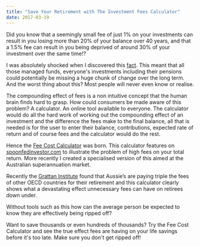 ```yaml
---
title: "Save Your Retirement with The Investment Fees Calculator"
date: 2017-03-19
---
```


Did you know that a seemingly small fee of just 1% on your investments can result in you losing more than 
20% of your balance over 40 years, and that a 1.5% fee can result in you being deprived of around 30% of 
your investment over the same time!?

<!-- more -->

I was absolutely shocked when I discovered this [fact](http://www.nytimes.com/2014/03/02/your-money/give-fees-an-inch-and-theyll-take-a-mile.html?_r=0). This meant that all those managed funds, everyone's investments including their pensions could potentially be missing a huge chunk of change over the long term. And the worst thing about this? Most people will never even know or realise.

The compounding effect of fees is a non intuitive concept that the human brain finds hard to grasp. How could consumers be made aware of this problem? A calculator. An online tool available to everyone. The calculator would do all the hard work of working out the compounding effect of an investment and the difference the fees make to the final balance, all that is needed is for the user to enter their balance, contributions, expected rate of return and of course fees and the calculator would do the rest.

Hence the [Fee Cost Calculator](/investment-fees-calculator/) was born. This calculator features on [spoonfedinvestor.com](http://www.spoonfedinvestor.com/fund-fee-calculator/) to illustrate the problem of high fees on your total return. More recently I created a specialised version of this aimed at the Australian superannuation market.

Recently the [Grattan Institute](http://grattan.edu.au/report/super-sting-how-to-stop-australians-paying-too-much-for-superannuation/) found that Aussie’s are paying triple the fees of other OECD countries for their retirement and this calculator clearly shows what a devastating effect unnecessary fees can have on retirees down under.

Without tools such as this how can the average person be expected to know they are effectively being ripped off?

Want to save thousands or even hundreds of thousands? Try the Fee Cost Calculator and see the true effect fees are having on your life savings before it's too late. Make sure you don't get ripped off!
